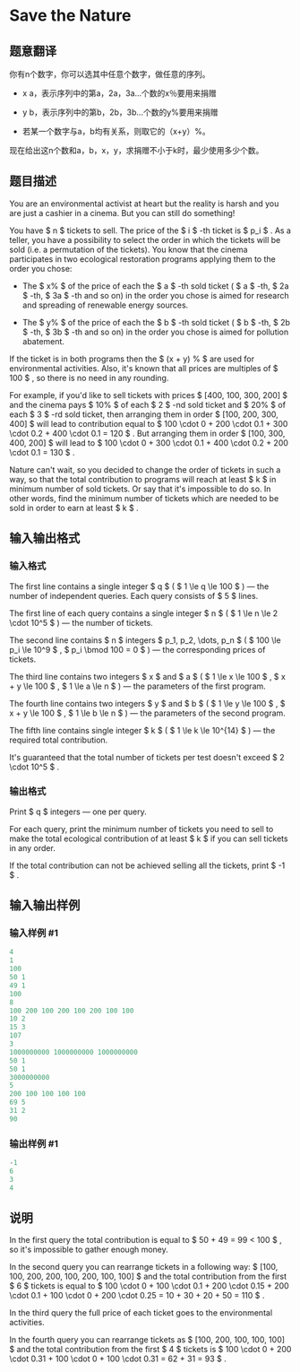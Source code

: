 # Save the Nature

## 题意翻译

你有n个数字，你可以选其中任意个数字，做任意的序列。

- x a，表示序列中的第a，2a，3a...个数的x％要用来捐赠

- y b，表示序列中的第b，2b，3b...个数的y%要用来捐赠

- 若某一个数字与a，b均有关系，则取它的（x+y）%。

现在给出这n个数和a，b，x，y，求捐赠不小于k时，最少使用多少个数。

## 题目描述

You are an environmental activist at heart but the reality is harsh and you are just a cashier in a cinema. But you can still do something!

You have $ n $ tickets to sell. The price of the $ i $ -th ticket is $ p_i $ . As a teller, you have a possibility to select the order in which the tickets will be sold (i.e. a permutation of the tickets). You know that the cinema participates in two ecological restoration programs applying them to the order you chose:

- The $ x\% $ of the price of each the $ a $ -th sold ticket ( $ a $ -th, $ 2a $ -th, $ 3a $ -th and so on) in the order you chose is aimed for research and spreading of renewable energy sources.

- The $ y\% $ of the price of each the $ b $ -th sold ticket ( $ b $ -th, $ 2b $ -th, $ 3b $ -th and so on) in the order you chose is aimed for pollution abatement.

If the ticket is in both programs then the $ (x + y) \% $ are used for environmental activities. Also, it's known that all prices are multiples of $ 100 $ , so there is no need in any rounding.

For example, if you'd like to sell tickets with prices $ [400, 100, 300, 200] $ and the cinema pays $ 10\% $ of each $ 2 $ -nd sold ticket and $ 20\% $ of each $ 3 $ -rd sold ticket, then arranging them in order $ [100, 200, 300, 400] $ will lead to contribution equal to $ 100 \cdot 0 + 200 \cdot 0.1 + 300 \cdot 0.2 + 400 \cdot 0.1 = 120 $ . But arranging them in order $ [100, 300, 400, 200] $ will lead to $ 100 \cdot 0 + 300 \cdot 0.1 + 400 \cdot 0.2 + 200 \cdot 0.1 = 130 $ .

Nature can't wait, so you decided to change the order of tickets in such a way, so that the total contribution to programs will reach at least $ k $ in minimum number of sold tickets. Or say that it's impossible to do so. In other words, find the minimum number of tickets which are needed to be sold in order to earn at least $ k $ .

## 输入输出格式

### 输入格式

The first line contains a single integer $ q $ ( $ 1 \le q \le 100 $ ) — the number of independent queries. Each query consists of $ 5 $ lines.

The first line of each query contains a single integer $ n $ ( $ 1 \le n \le 2 \cdot 10^5 $ ) — the number of tickets.

The second line contains $ n $ integers $ p_1, p_2, \dots, p_n $ ( $ 100 \le p_i \le 10^9 $ , $ p_i \bmod 100 = 0 $ ) — the corresponding prices of tickets.

The third line contains two integers $ x $ and $ a $ ( $ 1 \le x \le 100 $ , $ x + y \le 100 $ , $ 1 \le a \le n $ ) — the parameters of the first program.

The fourth line contains two integers $ y $ and $ b $ ( $ 1 \le y \le 100 $ , $ x + y \le 100 $ , $ 1 \le b \le n $ ) — the parameters of the second program.

The fifth line contains single integer $ k $ ( $ 1 \le k \le 10^{14} $ ) — the required total contribution.

It's guaranteed that the total number of tickets per test doesn't exceed $ 2 \cdot 10^5 $ .

### 输出格式

Print $ q $ integers — one per query.

For each query, print the minimum number of tickets you need to sell to make the total ecological contribution of at least $ k $ if you can sell tickets in any order.

If the total contribution can not be achieved selling all the tickets, print $ -1 $ .

## 输入输出样例

### 输入样例 #1

```cpp
4
1
100
50 1
49 1
100
8
100 200 100 200 100 200 100 100
10 2
15 3
107
3
1000000000 1000000000 1000000000
50 1
50 1
3000000000
5
200 100 100 100 100
69 5
31 2
90

```
### 输出样例 #1

```cpp
-1
6
3
4

```
## 说明

In the first query the total contribution is equal to $ 50 + 49 = 99 < 100 $ , so it's impossible to gather enough money.

In the second query you can rearrange tickets in a following way: $ [100, 100, 200, 200, 100, 200, 100, 100] $ and the total contribution from the first $ 6 $ tickets is equal to $ 100 \cdot 0 + 100 \cdot 0.1 + 200 \cdot 0.15 + 200 \cdot 0.1 + 100 \cdot 0 + 200 \cdot 0.25 = 10 + 30 + 20 + 50 = 110 $ .

In the third query the full price of each ticket goes to the environmental activities.

In the fourth query you can rearrange tickets as $ [100, 200, 100, 100, 100] $ and the total contribution from the first $ 4 $ tickets is $ 100 \cdot 0 + 200 \cdot 0.31 + 100 \cdot 0 + 100 \cdot 0.31 = 62 + 31 = 93 $ .


